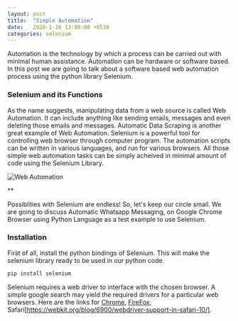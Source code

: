 ```yaml
---
layout: post
title:  "Simple Automation"
date:   2020-1-26 13:00:00 +0530
categories: selenium
---
```

Automation is the technology by which a process can be carried out with minimal human assistance. Automation can be hardware or software based. In this post we are going to talk about a software based web automation process using the python library Selenium. 


### Selenium and its Functions 
As the name suggests, manipulating data from a web source is called Web Automation. It can include anything like sending emails, messages and even deleting those emails and messages. Automatic Data Scraping is another great example of Web Automation. Selenium is a powerful tool for controlling web browser through computer program. The automation scripts can be written in various languages, and run for various browsers. All those simple web automation tasks can be simply acheived in minimal amount of code using the Selenium Library.

![Web Automation]()

**

Possiblities with Selenium are endless! So, let's keep our circle small. We are going to discuss Automatic Whatsapp Messaging, on Google Chrome Browser using Python Language as a test example to use Selenium.

### Installation
First of all, install the python bindings of Selenium. This will make the selenium library ready to be used in our python code.
```bash
pip install selenium
```

Selenium requires a web driver to interface with the chosen browser. A simple google search may yield the required drivers for a particular web browsers. Here are the links for [Chrome](https://sites.google.com/a/chromium.org/chromedriver/downloads), [FireFox](https://github.com/mozilla/geckodriver/releases), Safari[https://webkit.org/blog/6900/webdriver-support-in-safari-10/].

### 
